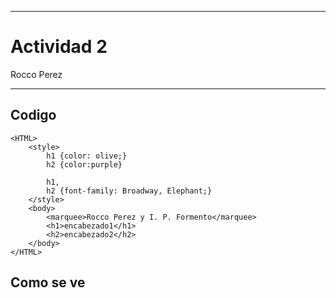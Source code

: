 
---

# Actividad 2

Rocco Perez

---

## Codigo

```
<HTML>
    <style>
        h1 {color: olive;}
        h2 {color:purple}

        h1,
        h2 {font-family: Broadway, Elephant;}
    </style>
    <body>
        <marquee>Rocco Perez y I. P. Formento</marquee>
        <h1>encabezado1</h1>
        <h2>encabezado2</h2>
    </body>
</HTML>
```

## Como se ve
